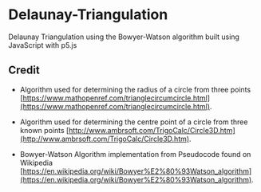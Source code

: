 # Delaunay-Triangulation
Delaunay Triangulation using the Bowyer-Watson algorithm built using JavaScript with p5.js

## Credit 

 - Algorithm used for determining the radius of a circle from three points [https://www.mathopenref.com/trianglecircumcircle.html](https://www.mathopenref.com/trianglecircumcircle.html).

 - Algorithm used for determining the centre point of a circle from three known points [http://www.ambrsoft.com/TrigoCalc/Circle3D.htm](http://www.ambrsoft.com/TrigoCalc/Circle3D.htm).

 - Bowyer-Watson Algorithm implementation from Pseudocode found on Wikipedia [https://en.wikipedia.org/wiki/Bowyer%E2%80%93Watson_algorithm](https://en.wikipedia.org/wiki/Bowyer%E2%80%93Watson_algorithm).